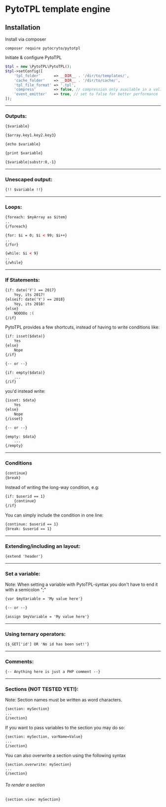 # PytoTPL template engine

## Installation
Install via composer
```cli
composer require pytocryto/pytotpl
```

Initiate & configure PytoTPL
```php
$tpl = new \PytoTPL\PytoTPL();
$tpl->setConfig([
    'tpl_folder'      => __DIR__ . '/dir/to/templates/',
    'cache_folder'    => __DIR__ . '/dir/to/cache/',
    'tpl_file_format' => '.tpl',
    'compress'        => false, // compression only available in a valid <HTML> document
    'event_emitter'   => true, // set to false for better performance
]);
```
_________________________________
### Outputs:
```html
{$variable}

{$array.key1.key2.key3}

{echo $variable}

{print $variable}

{$variable|substr:0,-1}
```
_________________________________
### Unescaped output:
```html
{!! $variable !!}
```
_________________________________
### Loops:
```html
{foreach: $myArray as $item}
..
{/foreach}

{for: $i = 0; $i < 99; $i++}
..
{/for}

{while: $i < 9}
..
{/while}
```
_________________________________
### If Statements:
```html
{if: date('Y') == 2017}
    Yey, its 2017!
{elseif: date('Y') == 2018}
    Yey, its 2018!
{else}
    NOOOOo :(
{/if}
```
PytoTPL provides a few shortcuts, instead of having to write conditions like:
```html
{if: isset($data)}
    Yes
{else}
    Nope
{/if}

{-- or --}

{if: empty($data)}
    ...
{/if}
```
you'd instead write:
```html
{isset: $data}
    Yes
{else}
    Nope
{/isset}

{-- or --}

{empty: $data}
    ...
{/empty}
```
_________________________________
### Conditions
```html
{continue}
{break}
````
Instead of writing the long-way condition, e.g:
```html
{if: $userid == 1}
    {continue}
{/if}
```
You can simply include the condition in one line:
```html
{continue: $userid == 1}
{break: $userid == 1}
```
_________________________________
### Extending/including an layout:
```html
{extend 'header'}
```
_________________________________
### Set a variable:
Note: When setting a variable with PytoTPL-syntax you don't have to end it with a semicolon ";"
```html
{var $myVariable = 'My value here'}

{-- or --}

{assign $myVariable = 'My value here'}
```
_________________________________
### Using ternary operators:
```html
{$_GET['id'] OR 'No id has been set!'}
```
_________________________________
### Comments:
```html
{-- Anything here is just a PHP comment --}
```
_________________________________
### Sections (NOT TESTED YET!):
Note: Section names must be written as word characters.
```html
{section: mySection}
...
{/section}
```
If you want to pass variables to the section you may do so:
```html
{section: mySection, varName=Value}
...
{/section}
```
You can also overwrite a section using the following syntax
```html
{section.overwrite: mySection}
...
{/section}
```
###### To render a section
```php
{section.view: mySection}
```
